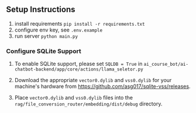 ## Setup Instructions
1. install requirements `pip install -r requirements.txt`
2. configure env key, see `.env.example`
3. run server `python main.py`

### Configure SQLite Support
1. To enable SQLite support, please set `SQLDB = True` in `ai_course_bot/ai-chatbot-backend/app/core/actions/llama_seletor.py`

2. Download the appropriate `vector0.dylib` and `vss0.dylib` for your machine's hardware from https://github.com/asg017/sqlite-vss/releases. 

3. Place `vector0.dylib` and `vss0.dylib` files into the `rag/file_conversion_router/embedding/dist/debug` directory.